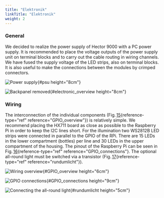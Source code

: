```yaml
---
title: "Elektronik"
linkTitle: "Elektronik"
weight: 2
---
```

### General

We decided to realize the power supply of Hector 9000 with a PC power
supply. It is recommended to place the voltage outputs of the power
supply unit on terminal blocks and to carry out the cable routing in
wiring channels. We have fused the supply voltage of the LED strips,
also on terminal blocks. It is also useful to make the connections
between the modules by crimped connectors.

![Power supply](/images/psu.JPG){#psu height="8cm"}

![Backpanel removed](/images/electronic_overview.JPG){#electronic_overview
height="8cm"}

### Wiring

The interconnection of the individual components
(Fig. [15](#GPIO_overview){reference-type="ref"
reference="GPIO_overview"}) is relatively simple. We recommend placing
the HX711 board as close as possible to the Raspberry Pi in order to
keep the I2C lines short. For the illumination two WS2812B LED strips
were connected in parallel to the GPIO of the RPi. There are 15 LEDs in
the lower compartment (bottles) per line and 30 LEDs in the upper
compartment of the housing. The pinout of the Raspberry Pi can be seen
in Fig. [16](#GPIO_connections){reference-type="ref"
reference="GPIO_connections"}. The optional all-round light must be
switched via a transistor (Fig. [17](#rundumlicht){reference-type="ref"
reference="rundumlicht"}).

![Wiring overview](/images/RPi_GPIO_overview.svg){#GPIO_overview
height="6cm"}

![GPIO connections](/images/Hector9000_connections.svg){#GPIO_connections
height="9cm"}

![Connecting the all-round light](/images/rundumlicht.svg){#rundumlicht
height="5cm"}
